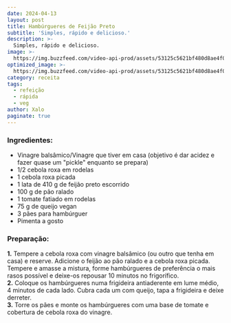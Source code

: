 ```yaml
---
date: 2024-04-13
layout: post
title: Hambúrgueres de Feijão Preto
subtitle: 'Simples, rápido e delicioso.'
description: >-
  Simples, rápido e delicioso.
image: >-
  https://img.buzzfeed.com/video-api-prod/assets/53125c5621bf480d8ae4f02b1cf4ea78/BFV8045_BlackBeanBurgers-Thumb1080B.jpg
optimized_image: >-
  https://img.buzzfeed.com/video-api-prod/assets/53125c5621bf480d8ae4f02b1cf4ea78/BFV8045_BlackBeanBurgers-Thumb1080B.jpg
category: receita
tags:
  - refeição
  - rápida
  - veg
author: Xalo
paginate: true
---
```


### Ingredientes:  

* Vinagre balsâmico/Vinagre que tiver em casa (objetivo é dar acidez e fazer quase um "pickle" enquanto se prepara)  
* 1/2 cebola roxa em rodelas  
* 1 cebola roxa picada  
* 1 lata de 410 g de feijão preto escorrido  
* 100 g de pão ralado  
* 1 tomate fatiado em rodelas  
* 75 g de queijo vegan  
* 3 pães para hambúrguer  
* Pimenta a gosto  

### Preparação:  
**1.** Tempere a cebola roxa com vinagre balsâmico (ou outro que tenha em casa) e reserve. Adicione o feijão ao pão ralado e a cebola roxa picada. Tempere e amasse a mistura, forme hambúrgueres de preferência o mais rasos possível e deixe-os repousar 10 minutos no frigorífico.  
**2.** Coloque os hambúrgueres numa frigideira antiaderente em lume médio, 4 minutos de cada lado. Cubra cada um com queijo, tapa a frigideira e deixe derreter.  
**3.** Torre os pães e monte os hambúrgueres com uma base de tomate e cobertura de cebola roxa do vinagre.  
